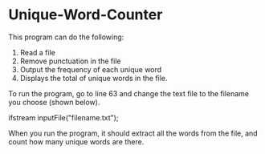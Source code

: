 # Unique-Word-Counter
This program can do the following:
1. Read a file
2. Remove punctuation in the file
3. Output the frequency of each unique word
4. Displays the total of unique words in the file.

To run the program, go to line 63 and change the text file to the filename you choose (shown below).

ifstream inputFile("filename.txt");

When you run the program, it should extract all the words from the file, and count how many unique words are there.
